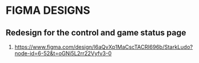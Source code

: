 # FIGMA DESIGNS

## Redesign for the control and game status page
1. https://www.figma.com/design/l6aQvXp1MaCscTACRI696b/StarkLudo?node-id=6-52&t=oGNi5L2rr22Vyfv3-0
